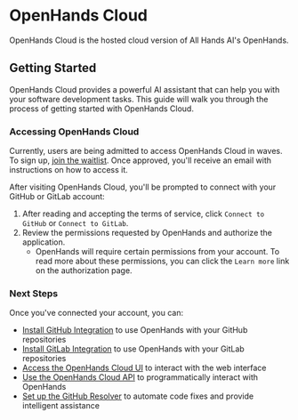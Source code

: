 # OpenHands Cloud

OpenHands Cloud is the hosted cloud version of All Hands AI's OpenHands.

## Getting Started

OpenHands Cloud provides a powerful AI assistant that can help you with your software development tasks. This guide will walk you through the process of getting started with OpenHands Cloud.

### Accessing OpenHands Cloud

Currently, users are being admitted to access OpenHands Cloud in waves. To sign up, [join the waitlist](https://www.all-hands.dev/join-waitlist). Once approved, you'll receive an email with instructions on how to access it.

After visiting OpenHands Cloud, you'll be prompted to connect with your GitHub or GitLab account:

1. After reading and accepting the terms of service, click `Connect to GitHub` or `Connect to GitLab`.
2. Review the permissions requested by OpenHands and authorize the application.
   - OpenHands will require certain permissions from your account. To read more about these permissions,
     you can click the `Learn more` link on the authorization page.

### Next Steps

Once you've connected your account, you can:

- [Install GitHub Integration](./github-installation.md) to use OpenHands with your GitHub repositories
- [Install GitLab Integration](./gitlab-installation.md) to use OpenHands with your GitLab repositories
- [Access the OpenHands Cloud UI](./cloud-ui.md) to interact with the web interface
- [Use the OpenHands Cloud API](./cloud-api.md) to programmatically interact with OpenHands
- [Set up the GitHub Resolver](./cloud-github-resolver.md) to automate code fixes and provide intelligent assistance
